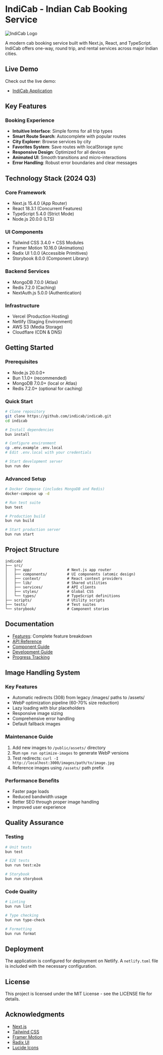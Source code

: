 # IndiCab - Indian Cab Booking Service

![IndiCab Logo](/public/indicab-logo.svg)

A modern cab booking service built with Next.js, React, and TypeScript. IndiCab offers one-way, round trip, and rental services across major Indian cities.

## Live Demo

Check out the live demo:
- [IndiCab Application](https://solidcab.same-app.com)

## Key Features

### Booking Experience
- **Intuitive Interface**: Simple forms for all trip types
- **Smart Route Search**: Autocomplete with popular routes
- **City Explorer**: Browse services by city
- **Favorites System**: Save routes with localStorage sync
- **Responsive Design**: Optimized for all devices
- **Animated UI**: Smooth transitions and micro-interactions
- **Error Handling**: Robust error boundaries and clear messages

## Technology Stack (2024 Q3)

### Core Framework
- Next.js 15.4.0 (App Router)
- React 18.3.1 (Concurrent Features)
- TypeScript 5.4.0 (Strict Mode)
- Node.js 20.0.0 (LTS)

### UI Components
- Tailwind CSS 3.4.0 + CSS Modules
- Framer Motion 10.16.0 (Animations)
- Radix UI 1.0.0 (Accessible Primitives)
- Storybook 8.0.0 (Component Library)

### Backend Services
- MongoDB 7.0.0 (Atlas)
- Redis 7.2.0 (Caching)
- NextAuth.js 5.0.0 (Authentication)

### Infrastructure
- Vercel (Production Hosting)
- Netlify (Staging Environment)
- AWS S3 (Media Storage)
- Cloudflare (CDN & DNS)

## Getting Started

### Prerequisites
- Node.js 20.0.0+
- Bun 1.1.0+ (recommended)
- MongoDB 7.0.0+ (local or Atlas)
- Redis 7.2.0+ (optional for caching)

### Quick Start
```bash
# Clone repository
git clone https://github.com/indicab/indicab.git
cd indicab

# Install dependencies
bun install

# Configure environment
cp .env.example .env.local
# Edit .env.local with your credentials

# Start development server
bun run dev
```

### Advanced Setup
```bash
# Docker Compose (includes MongoDB and Redis)
docker-compose up -d

# Run test suite
bun test

# Production build
bun run build

# Start production server
bun run start
```

## Project Structure

```
indicab/
├── src/
│   ├── app/                # Next.js app router
│   ├── components/         # UI components (atomic design)
│   ├── context/            # React context providers
│   ├── lib/                # Shared utilities
│   ├── services/           # API clients
│   ├── styles/             # Global CSS
│   └── types/              # TypeScript definitions
├── scripts/                # Utility scripts
├── tests/                  # Test suites
└── storybook/              # Component stories
```

## Documentation

- [Features](./FEATURES_DETAILED.md): Complete feature breakdown
- [API Reference](./BACKEND_DOCUMENTATION.md)
- [Component Guide](./COMPONENT_ORGANIZATION.md)
- [Development Guide](./COMMANDS_DOCUMENTATION.md)
- [Progress Tracking](./progress.md)

## Image Handling System

### Key Features
- Automatic redirects (308) from legacy /images/ paths to /assets/
- WebP optimization pipeline (60-70% size reduction)
- Lazy loading with blur placeholders
- Responsive image sizing
- Comprehensive error handling
- Default fallback images

### Maintenance Guide
1. Add new images to `/public/assets/` directory
2. Run `npm run optimize-images` to generate WebP versions
3. Test redirects: `curl -I http://localhost:3000/images/path/to/image.jpg`
4. Reference images using `/assets/` path prefix

### Performance Benefits
- Faster page loads
- Reduced bandwidth usage
- Better SEO through proper image handling
- Improved user experience

## Quality Assurance

### Testing
```bash
# Unit tests
bun test

# E2E tests
bun run test:e2e

# Storybook
bun run storybook
```

### Code Quality
```bash
# Linting
bun run lint

# Type checking  
bun run type-check

# Formatting
bun run format
```

## Deployment

The application is configured for deployment on Netlify. A `netlify.toml` file is included with the necessary configuration.

## License

This project is licensed under the MIT License - see the LICENSE file for details.

## Acknowledgments

- [Next.js](https://nextjs.org/)
- [Tailwind CSS](https://tailwindcss.com/)
- [Framer Motion](https://www.framer.com/motion/)
- [Radix UI](https://www.radix-ui.com/)
- [Lucide Icons](https://lucide.dev/)

